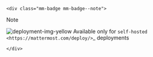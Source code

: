 ```{raw} html
<div class="mm-badge mm-badge--note">
```

Note

![deployment-img-yellow](_static/images/badges/deployment_icon_yellow.svg) Available only for `self-hosted <https://mattermost.com/deploy/>`_ deployments

```{raw} html
</div>
```